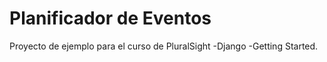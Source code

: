 # Planificador de Eventos
Proyecto de ejemplo para el curso de PluralSight -Django -Getting Started.